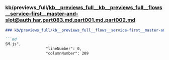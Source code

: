 ### kb/previews_full/kb__previews_full__kb__previews_full__flows__service-first__master-and-slot@auth.har.part083.md.part001.md.part002.md

```md
### kb/previews_full/kb__previews_full__flows__service-first__master-and-slot@auth.har.part083.md.part001.md (part 002)

```md
SM.js",
                  "lineNumber": 0,
                  "columnNumber": 209
                
```

```

```
